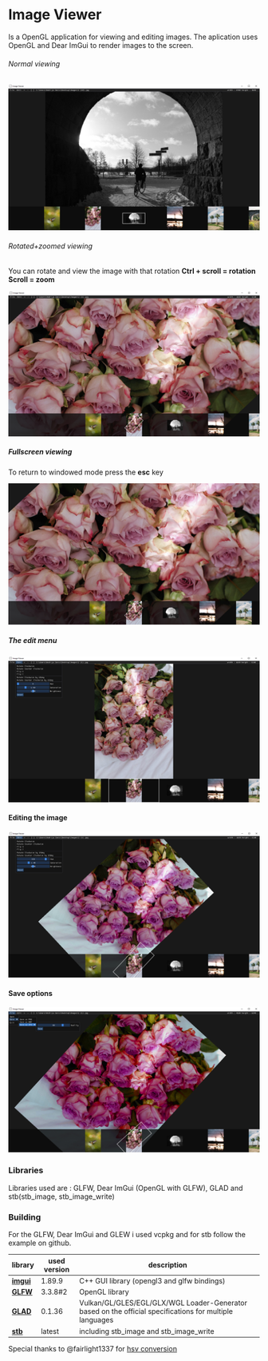 # Image Viewer
Is a OpenGL application for viewing and editing images.
The aplication uses OpenGL and Dear ImGui to render images to the screen.

###### Normal viewing

![Normal viewing](Images/img1.png)

###### Rotated+zoomed viewing
You can rotate and view the image with that rotation
**Ctrl + scroll = rotation**
**Scroll = zoom**

![Normal viewing](Images/img3.png)
##### Fullscreen viewing
To return to windowed mode press the **esc** key

![Normal viewing](Images/img4.png)

##### The edit menu
![Normal viewing](Images/img2.png)

#### Editing the image
![Normal viewing](Images/img5.png)

#### Save options
![Normal viewing](Images/img6.png)

### Libraries

Libraries used are : GLFW, Dear ImGui (OpenGL with GLFW), GLAD and stb(stb_image, stb_image_write)

### Building

For the GLFW, Dear ImGui and GLEW i used vcpkg and for stb follow the example on github.

library    | used version | description
------- | ---- | ------------------
**[imgui](https://github.com/ocornut/imgui)** | 1.89.9 | C++ GUI library (opengl3 and glfw bindings)
**[GLFW](https://www.glfw.org/)** | 3.3.8#2 | OpenGL library
**[GLAD](https://github.com/Dav1dde/glad)** | 0.1.36 |Vulkan/GL/GLES/EGL/GLX/WGL Loader-Generator based on the official specifications for multiple languages
**[stb](https://github.com/nothings/stb)** | latest | including stb_image and stb_image_write

Special thanks to  @fairlight1337 for [hsv conversion](https://gist.github.com/fairlight1337/4935ae72bcbcc1ba5c72)
